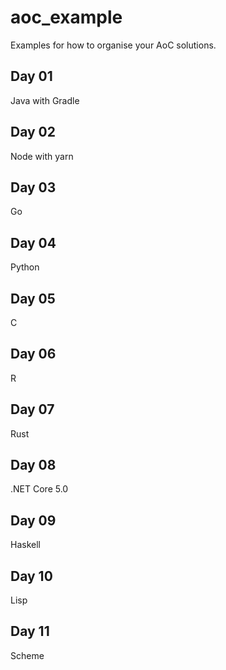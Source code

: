 # aoc_example
Examples for how to organise your AoC solutions. 

## Day 01
Java with Gradle

## Day 02
Node with yarn

## Day 03
Go

## Day 04
Python

## Day 05
C

## Day 06 
R

## Day 07
Rust

## Day 08
.NET Core 5.0

## Day 09
Haskell

## Day 10
Lisp

## Day 11
Scheme

